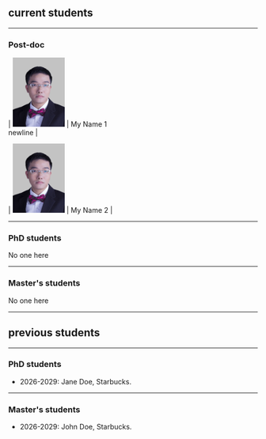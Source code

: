 ## current students

---

### Post-doc

| <img src="/assets/img/prof_pic.jpg" style="height: 10em; "> | My Name 1 <br>newline |

| <img src="/assets/img/prof_pic.jpg" style="height: 10em; "> | My Name 2 |

---

### PhD students

No one here

---

### Master's students

No one here

---

## previous students

---

### PhD students

- 2026-2029: Jane Doe, Starbucks.

---

### Master's students

- 2026-2029: John Doe, Starbucks.